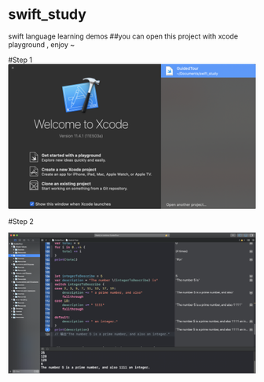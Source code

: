 # swift_study
swift language learning demos 
##you can open this project with xcode playground , enjoy ~

#Step 1
![image](https://github.com/moruoxian/swift_study/blob/master/IMG/WX20200508-093229%402x.png)

#Step 2

![image](https://github.com/moruoxian/swift_study/blob/master/IMG/WX20200508-093456%402x.png)
